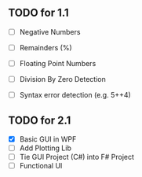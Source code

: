 ## TODO for 1.1 
- [ ] Negative Numbers
- [ ] Remainders (%)
- [ ] Floating Point Numbers
- [ ] Division By Zero Detection

- [ ] Syntax error detection (e.g. 5++4)

## TODO for 2.1
- [x] Basic GUI in WPF
- [ ] Add Plotting Lib
- [ ] Tie GUI Project (C#) into F# Project
- [ ] Functional UI